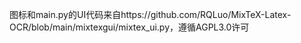 图标和main.py的UI代码来自https://github.com/RQLuo/MixTeX-Latex-OCR/blob/main/mixtexgui/mixtex_ui.py，遵循AGPL3.0许可
